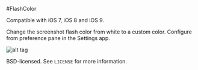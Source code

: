 #FlashColor


Compatible with iOS 7, iOS 8 and iOS 9.


Change the screenshot flash color from white to a custom color. Configure from preference pane in the Settings app.

![alt tag](https://raw.github.com/ca13ra1/FlashColor/master/SS.PNG)


BSD-licensed. See `LICENSE` for more information.